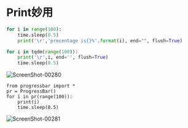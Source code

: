 Print妙用  
====

```Python
for i in range(100):
	time.sleep(0.5)
	print('\r','precentage is{}%'.format(i), end="", flush=True)
```


```Python
for i in tqdm(range(100)):
	print('\r',i, end='', flush=True)
	time.sleep(0.5)
```
![ScreenShot-00280](https://github.com/KissMyLady/Python/blob/master/Img/Python/ScreenShot-00280.jpg)  


```
from progressbar import *
pr = ProgressBar()
for i in pr(range(100)):
	print(i)
	time.sleep(0.5)
```
![ScreenShot-00281](https://github.com/KissMyLady/Python/blob/master/Img/Python/ScreenShot-00281.jpg)  
